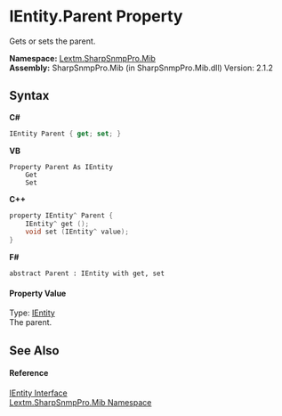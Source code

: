 # IEntity.Parent Property 
 

Gets or sets the parent.

**Namespace:**&nbsp;<a href="N_Lextm_SharpSnmpPro_Mib">Lextm.SharpSnmpPro.Mib</a><br />**Assembly:**&nbsp;SharpSnmpPro.Mib (in SharpSnmpPro.Mib.dll) Version: 2.1.2

## Syntax

**C#**<br />
``` C#
IEntity Parent { get; set; }
```

**VB**<br />
``` VB
Property Parent As IEntity
	Get
	Set
```

**C++**<br />
``` C++
property IEntity^ Parent {
	IEntity^ get ();
	void set (IEntity^ value);
}
```

**F#**<br />
``` F#
abstract Parent : IEntity with get, set

```


#### Property Value
Type: <a href="T_Lextm_SharpSnmpPro_Mib_IEntity">IEntity</a><br />The parent.

## See Also


#### Reference
<a href="T_Lextm_SharpSnmpPro_Mib_IEntity">IEntity Interface</a><br /><a href="N_Lextm_SharpSnmpPro_Mib">Lextm.SharpSnmpPro.Mib Namespace</a><br />